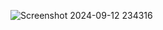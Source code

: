 ![Screenshot 2024-09-12 234316](https://github.com/user-attachments/assets/71a27553-d32c-4130-896b-390fe4097702)
